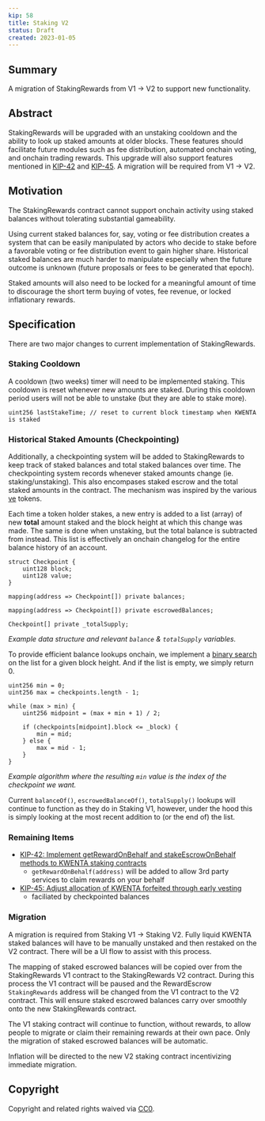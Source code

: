 ```yaml
---
kip: 58
title: Staking V2
status: Draft
created: 2023-01-05
---
```


## Summary

A migration of StakingRewards from V1 -> V2 to support new functionality. 

## Abstract

StakingRewards will be upgraded with an unstaking cooldown and the ability to look up staked amounts at older blocks. These features should facilitate future modules such as fee distribution, automated onchain voting, and onchain trading rewards. This upgrade will also support features mentioned in [KIP-42](./kip-42.md) and [KIP-45](./kip-45.md). A migration will be required from V1 -> V2. 

## Motivation

The StakingRewards contract cannot support onchain activity using staked balances without tolerating substantial gameability. 

Using current staked balances for, say, voting or fee distribution creates a system that can be easily manipulated by actors who decide to stake before a favorable voting or fee distribution event to gain higher share. Historical staked balances are much harder to manipulate especially when the future outcome is unknown (future proposals or fees to be generated that epoch). 

Staked amounts will also need to be locked for a meaningful amount of time to discourage the short term buying of votes, fee revenue, or locked inflationary rewards. 

## Specification

There are two major changes to current implementation of StakingRewards.

### Staking Cooldown

A cooldown (two weeks) timer will need to be implemented staking. This cooldown is reset whenever new amounts are staked. During this cooldown period users will not be able to unstake (but they are able to stake more).

```solidity
uint256 lastStakeTime; // reset to current block timestamp when KWENTA is staked
```

### Historical Staked Amounts (Checkpointing) 

Additionally, a checkpointing system will be added to StakingRewards to keep track of staked balances and total staked balances over time. The checkpointing system records whenever staked amounts change (ie. staking/unstaking). This also encompases staked escrow and the total staked amounts in the contract. The mechanism was inspired by the various [ve](https://curve.readthedocs.io/dao-vecrv.html) tokens. 

Each time a token holder stakes, a new entry is added to a list (array) of new **total** amount staked and the block height at which this change was made. The same is done when unstaking, but the total balance is subtracted from instead. This list is effectively an onchain changelog for the entire balance history of an account. 

```solidity
struct Checkpoint {
    uint128 block;
    uint128 value;
}

mapping(address => Checkpoint[]) private balances;

mapping(address => Checkpoint[]) private escrowedBalances;

Checkpoint[] private _totalSupply;
```
*Example data structure and relevant `balance` & `totalSupply` variables.*

To provide efficient balance lookups onchain, we implement a [binary search](https://en.wikipedia.org/wiki/Binary_search_algorithm) on the list for a given block height. And if the list is empty, we simply return 0.

```solidity
uint256 min = 0;
uint256 max = checkpoints.length - 1;

while (max > min) {
    uint256 midpoint = (max + min + 1) / 2;

    if (checkpoints[midpoint].block <= _block) {
        min = mid;
    } else {
        max = mid - 1;
    }
}
```
*Example algorithm where the resulting `min` value is the index of the checkpoint we want.*

Current `balanceOf()`, `escrowedBalanceOf()`, `totalSupply()` lookups will continue to function as they do in Staking V1, however, under the hood this is simply looking at the most recent addition to (or the end of) the list.

### Remaining Items

- [KIP-42: Implement getRewardOnBehalf and stakeEscrowOnBehalf methods to KWENTA staking contracts](./kip-42.md)
    - `getRewardOnBehalf(address)` will be added to allow 3rd party services to claim rewards on your behalf
- [KIP-45: Adjust allocation of KWENTA forfeited through early vesting](./kip-45.md)
    - faciliated by checkpointed balances

### Migration

A migration is required from Staking V1 -> Staking V2. Fully liquid KWENTA staked balances will have to be manually unstaked and then restaked on the V2 contract. There will be a UI flow to assist with this process. 

The mapping of staked escrowed balances will be copied over from the StakingRewards V1 contract to the StakingRewards V2 contract. During this process the V1 contract will be paused and the RewardEscrow `StakingRewards` address will be changed from the V1 contract to the V2 contract. This will ensure staked escrowed balances carry over smoothly onto the new StakingRewards contract. 

The V1 staking contract will continue to function, without rewards, to allow people to migrate or claim their remaining rewards at their own pace. Only the migration of staked escrowed balances will be automatic. 

Inflation will be directed to the new V2 staking contract incentivizing immediate migration. 

## Copyright

Copyright and related rights waived via [CC0](https://creativecommons.org/publicdomain/zero/1.0/).